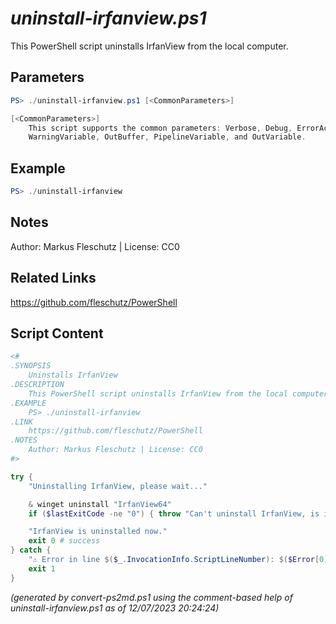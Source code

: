 *uninstall-irfanview.ps1*
================

This PowerShell script uninstalls IrfanView from the local computer.

Parameters
----------
```powershell
PS> ./uninstall-irfanview.ps1 [<CommonParameters>]

[<CommonParameters>]
    This script supports the common parameters: Verbose, Debug, ErrorAction, ErrorVariable, WarningAction, 
    WarningVariable, OutBuffer, PipelineVariable, and OutVariable.
```

Example
-------
```powershell
PS> ./uninstall-irfanview

```

Notes
-----
Author: Markus Fleschutz | License: CC0

Related Links
-------------
https://github.com/fleschutz/PowerShell

Script Content
--------------
```powershell
<#
.SYNOPSIS
	Uninstalls IrfanView
.DESCRIPTION
	This PowerShell script uninstalls IrfanView from the local computer.
.EXAMPLE
	PS> ./uninstall-irfanview
.LINK
	https://github.com/fleschutz/PowerShell
.NOTES
	Author: Markus Fleschutz | License: CC0
#>

try {
	"Uninstalling IrfanView, please wait..."

	& winget uninstall "IrfanView64"
	if ($lastExitCode -ne "0") { throw "Can't uninstall IrfanView, is it installed?" }

	"IrfanView is uninstalled now."
	exit 0 # success
} catch {
	"⚠️ Error in line $($_.InvocationInfo.ScriptLineNumber): $($Error[0])"
	exit 1
}
```

*(generated by convert-ps2md.ps1 using the comment-based help of uninstall-irfanview.ps1 as of 12/07/2023 20:24:24)*

